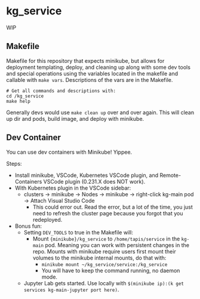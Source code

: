 # kg_service
WIP


## Makefile

Makefile for this repository that expects minikube, but allows for deployment templating, deploy, and cleaning up along with some dev tools and special operations using the variables located in the makefile and callable with `make vars`. Descriptions of the vars are in the Makefile.

```
# Get all commands and descriptions with:
cd /kg_service
make help
```

Generally devs would use `make clean up` over and over again. This will clean up dir and pods, build image, and deploy with minikube.


## Dev Container
You can use dev containers with Minikube! Yippee.

Steps:
- Install minikube, VSCode, Kubernetes VSCode plugin, and Remote-Containers VSCode plugin (0.231.X does NOT work).
- With Kubernetes plugin in the VSCode sidebar:
  - clusters -> minikube -> Nodes -> minikube -> right-click kg-main pod -> Attach Visual Studio Code
    - This could error out. Read the error, but a lot of the time, you just need to refresh the cluster page because you forgot that you redeployed.
- Bonus fun:
  - Setting `DEV_TOOLS` to true in the Makefile will:
    - Mount `{minikube}/kg_service` to `/home/tapis/service` in the `kg-main` pod. Meaning you can work with persistent changes in the repo. Mounts with minikube require users first mount their volumes to the minikube internal mounts, do that with:
      - `minikube mount ~/kg_service/service:/kg_service`
      - You will have to keep the command running, no daemon mode.
  - Jupyter Lab gets started. Use locally with `$(minikube ip):(k get services kg-main-jupyter port here)`.
